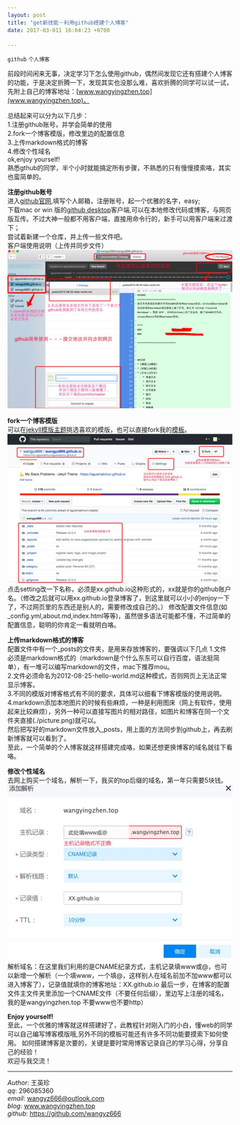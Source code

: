```yaml
---
layout: post  
title: "get新技能－利用github搭建个人博客"  
date: 2017-03-011 16:04:23 +0700  

---
```



`github` `个人博客`  

前段时间闲来无事，决定学习下怎么使用github，偶然间发现它还有搭建个人博客的功能，于是决定折腾一下，发现其实也没那么难，喜欢折腾的同学可以试一试，先附上自己的博客地址：[www.wangyingzhen.top](www.wangyingzhen.top)。
   
总结起来可以分为以下几步：  
1.注册github账号，并学会简单的使用  
2.fork一个博客模版，修改里边的配置信息  
3.上传markdown格式的博客  
4.修改个性域名  
ok,enjoy yourself!  
熟悉gthub的同学，半个小时就能搞定所有步骤，不熟悉的只有慢慢摸索咯，其实也蛮简单的。

**注册github账号**  
进入[github官网](https://github.com),填写个人邮箱，注册账号，起一个优雅的名字，easy;  
下载mac or win 版的[github desktop](https://desktop.github.com)客户端,可以在本地修改代码或博客，与网页版互传。不过大神一般都不用客户端，直接用命令行的，新手可以用客户端来过渡下；  
尝试着新建一个仓库，并上传一些文件吧。  
客户端使用说明（上传并同步文件）  
![tupian](/static/img/github.png)

**fork一个博客模版**  
可以在[jekyll模版主题](http://jekyllthemes.org)挑选喜欢的模版，也可以直接fork我的[模板](https://github.com/wangyz666)。	  
![tupian](/static/img/githubweb.png)  
点击setting改一下名称，必须是xx.github.io这种形式的，xx就是你的github账户名。（修改之后就可以用xx.github.io登录博客了，到这里就可以小小的enjoy一下了，不过网页里的东西还是别人的，需要修改成自己的。）
修改配置文件信息(如_config.yml,about.md,index.html等等)，虽然很多语法可能都不懂，不过简单的配置信息，聪明的你肯定一看就明白咯。  

**上传markdown格式的博客**  
配置文件中有一个_posts的文件夹，是用来存放博客的，要强调以下几点 
1.文件必须是markdown格式的（markdown是个什么东东可以自行百度，语法挺简单），有一堆可以编写markdown的文件，mac下推荐mou。  
2.文件必须命名为2012-08-25-hello-world.md这种模式，否则网页上无法正常显示博客。  
3.不同的模版对博客格式有不同的要求，具体可以细看下博客模版的使用说明。  
4.markdown添加本地图片的时候有些麻烦，一种是利用图床（网上有软件，使用起来比较麻烦），另外一种可以直接写图片的相对路径，如图片和博客在同一个文件夹直接(./picture.png)就可以。  
然后把写好的markdown文件放入_posts，用上面的方法同步到github上，再去刷新博客就可以看到了。  
至此，一个简单的个人博客就这样搭建完成咯，如果还想更换博客的域名就往下看咯。  

**修改个性域名**  
去网上购买一个域名，解析一下，我买的top后缀的域名，第一年只需要5块钱。  
![tupian](/static/img/ym.png)  
解析域名：在这里我们利用的是CNAME纪录方式，主机记录填www或@，也可以新增一个解析（一个填www，一个填@，这样别人在域名前加不加www都可以进入博客了），记录值就填你的博客地址：XX.github.io
最后一步，在博客的配置文件主文件夹里添加一个CNAME文件（不要任何后缀），里边写上注册的域名，我的是wangyingzhen.top 不要www也不要http）  

**Enjoy yourself!**  
至此，一个优雅的博客就这样搭建好了，此教程针对刚入门的小白，懂web的同学可以自己编写博客模版哦,另外不同的模板可能还有许多不同功能要摸索下如何使用。
如何搭建博客是次要的，关键是要时常用博客记录自己的学习心得，分享自己的经验！  
欢迎与我交流！ 

-----
*Author*: 王英珍   
*qq*: 296085360  
*email*: wangyz666@outlook.com  
*blog*: www.wangyingzhen.top  
*github*: https://github.com/wangyz666